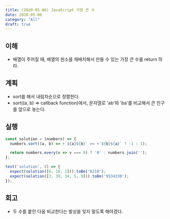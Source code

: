 ```yaml
---
title: (2020-05-06) JavaScript 가장 큰 수
date: 2020-05-06
category: "All"
draft: true
---
```


## 이해

- 배열이 주어질 때, 배열의 원소를 재배치해서 만들 수 있는 가장 큰 수를 return 하라.

## 계획

- sort를 해서 내림차순으로 정렬한다.
- sort((a, b) => callback function)에서, 문자열로 'ab'와 'ba'를 비교해서 큰 친구를 앞으로 놓는다.

## 실행

```javascript
const solution = (numbers) => {
  numbers.sort((a, b) => +`${a}${b}` >= +`${b}${a}` ? -1 : 1);

  return numbers.every(v => v === 0) ? '0' : numbers.join('');
};

test('solution', () => {
  expect(solution([6, 10, 2])).toBe('6210');
  expect(solution([3, 30, 34, 5, 9])).toBe('9534330');
});
```

## 회고

- 두 수를 붙인 다음 비교한다는 발상을 잊지 말도록 해야겠다.
